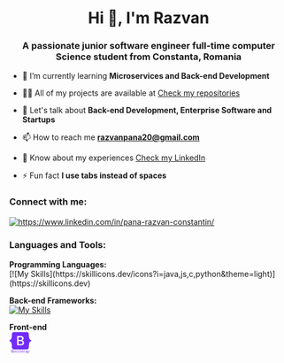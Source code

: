 <h1 align="center">Hi 👋, I'm Razvan</h1>
<h3 align="center">A passionate junior software engineer full-time computer Science student from Constanta, Romania</h3>

- 🌱 I’m currently learning **Microservices and Back-end Development**

- 👨‍💻 All of my projects are available at [Check my repositories](https://github.com/constantinrazvan?tab=repositories&q=&type=public&language=&sort=)

- 💬 Let's talk about **Back-end Development, Enterprise Software and Startups**

- 📫 How to reach me **razvanpana20@gmail.com**

- 📄 Know about my experiences [Check my LinkedIn](https://www.linkedin.com/in/pana-razvan-constantin/)

- ⚡ Fun fact **I use tabs instead of spaces**

<h3 align="left">Connect with me:</h3>
<p align="left">
<a href="https://linkedin.com/in/https://www.linkedin.com/in/pana-razvan-constantin/" target="blank"><img align="center" src="https://raw.githubusercontent.com/rahuldkjain/github-profile-readme-generator/master/src/images/icons/Social/linked-in-alt.svg" alt="https://www.linkedin.com/in/pana-razvan-constantin/" height="30" width="40" /></a>
</p>

<h3 align="left">Languages and Tools:</h3>
<p align="left">
  <strong>Programming Languages:</strong><br/>
  [![My Skills](https://skillicons.dev/icons?i=java,js,c,python&theme=light)](https://skillicons.dev)

  <strong>Back-end Frameworks:</strong><br/>
  [![My Skills](https://skillicons.dev/icons?i=java,nodejs,c,figma&theme=light)](https://skillicons.dev)


  <strong>Front-end</strong><br/>
  <a href="https://getbootstrap.com" target="_blank" rel="noreferrer">
    <img src="https://raw.githubusercontent.com/devicons/devicon/master/icons/bootstrap/bootstrap-plain-wordmark.svg" alt="Bootstrap" width="40" height="40"/>
  </a>
</p>

